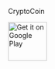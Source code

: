 CryptoCoin

<a href="https://play.google.com/store/apps/details?id=com.develop.tihomirov.vladimir.manosphere" rel="nofollow">
    <img alt="Get it on Google Play" src="https://camo.githubusercontent.com/59c5c810fc8363f8488c3a36fc78f89990d13e99/68747470733a2f2f706c61792e676f6f676c652e636f6d2f696e746c2f656e5f75732f6261646765732f696d616765732f67656e657269632f656e5f62616467655f7765625f67656e657269632e706e67" style="max-width:100%;" height="80">
</a>
